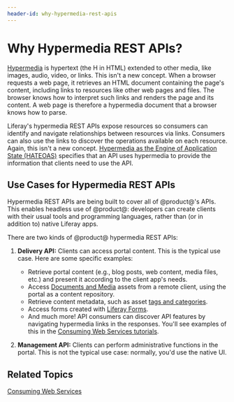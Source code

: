 ```yaml
---
header-id: why-hypermedia-rest-apis
---
```


# Why Hypermedia REST APIs?

[Hypermedia](https://en.wikipedia.org/wiki/Hypermedia) 
is hypertext (the H in HTML) extended to other media, like images, audio, video, 
or links. This isn't a new concept. When a browser requests a web page, it 
retrieves an HTML document containing the page's content, including links to 
resources like other web pages and files. The browser knows how to interpret 
such links and renders the page and its content. A web page is therefore a 
hypermedia document that a browser knows how to parse. 

Liferay's hypermedia REST APIs expose resources so consumers can identify and
navigate relationships between resources via links. Consumers can also use the
links to discover the operations available on each resource. Again, this isn't
a new concept. 
[Hypermedia as the Engine of Application State (HATEOAS)](https://en.wikipedia.org/wiki/HATEOAS) 
specifies that an API uses hypermedia to provide the information that clients 
need to use the API. 

## Use Cases for Hypermedia REST APIs

Hypermedia REST APIs are being built to cover all of @product@'s APIs. This
enables headless use of @product@: developers can create clients with their
usual tools and programming languages, rather than (or in addition to) native
Liferay apps. <!-- Link to "Going Headless with Hypermedia REST APIs" article,
once it exists. -->

There are two kinds of @product@ hypermedia REST APIs:

1.  **Delivery API:** Clients can access portal content. This is
    the typical use case. Here are some specific examples: 

    -   Retrieve portal content (e.g., blog posts, web content, media files, 
        etc.) and present it according to the client app's needs. 
    -   Access 
        [Documents and Media](/docs/7-1/user/-/knowledge_base/u/managing-documents-and-media) 
        assets from a remote client, using the portal as a content repository. 
    -   Retrieve content metadata, such as asset 
        [tags and categories](/docs/7-1/user/-/knowledge_base/u/organizing-content-with-tags-and-categories). 
    -   Access forms created with 
        [Liferay Forms](/docs/7-1/user/-/knowledge_base/u/forms). 
    -   And much more! API consumers can discover API features by navigating 
        hypermedia links in the responses. You'll see examples of this in the 
        [Consuming Web Services tutorials](/docs/7-1/tutorials/-/knowledge_base/t/consuming-web-services). 
        
 2. **Management API:** Clients can perform administrative functions in the 
    portal. This is not the typical use case: normally, you'd use the native UI. 

## Related Topics

[Consuming Web Services](/docs/7-1/tutorials/-/knowledge_base/t/consuming-web-services)
